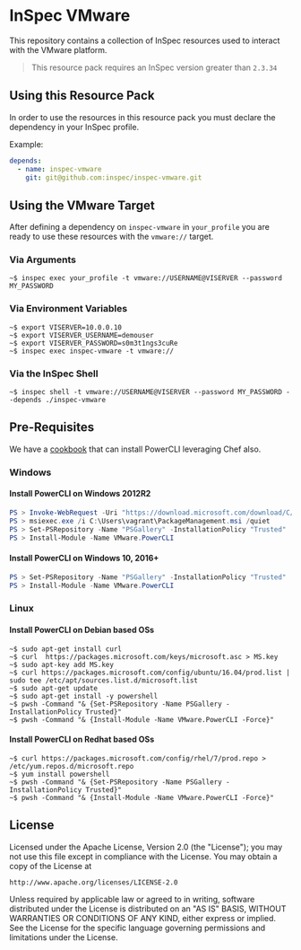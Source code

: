 # InSpec VMware

This repository contains a collection of InSpec resources used to interact with the VMware platform.

> This resource pack requires an InSpec version greater than `2.3.34`

## Using this Resource Pack

In order to use the resources in this resource pack you must declare the dependency in your InSpec profile.

Example:

```yaml
depends:
  - name: inspec-vmware
    git: git@github.com:inspec/inspec-vmware.git
```

## Using the VMware Target

After defining a dependency on `inspec-vmware` in `your_profile` you are ready to use these resources with the `vmware://` target.

### Via Arguments

```shell
~$ inspec exec your_profile -t vmware://USERNAME@VISERVER --password MY_PASSWORD
```

### Via Environment Variables

```shell
~$ export VISERVER=10.0.0.10
~$ export VISERVER_USERNAME=demouser
~$ export VISERVER_PASSWORD=s0m3t1ngs3cuRe
~$ inspec exec inspec-vmware -t vmware://
```

### Via the InSpec Shell

```shell
~$ inspec shell -t vmware://USERNAME@VISERVER --password MY_PASSWORD --depends ./inspec-vmware
```

## Pre-Requisites

We have a [cookbook][cookbook] that can install PowerCLI leveraging Chef also.

### Windows

#### Install PowerCLI on Windows 2012R2

```powershell
PS > Invoke-WebRequest -Uri "https://download.microsoft.com/download/C/4/1/C41378D4-7F41-4BBE-9D0D-0E4F98585C61/PackageManagement_x64.msi" -OutFile PackageManagement.msi
PS > msiexec.exe /i C:\Users\vagrant\PackageManagement.msi /quiet
PS > Set-PSRepository -Name "PSGallery" -InstallationPolicy "Trusted"
PS > Install-Module -Name VMware.PowerCLI
```

#### Install PowerCLI on Windows 10, 2016+

```powershell
PS > Set-PSRepository -Name "PSGallery" -InstallationPolicy "Trusted"
PS > Install-Module -Name VMware.PowerCLI
```

### Linux

#### Install PowerCLI on Debian based OSs

```shell
~$ sudo apt-get install curl
~$ curl  https://packages.microsoft.com/keys/microsoft.asc > MS.key
~$ sudo apt-key add MS.key
~$ curl https://packages.microsoft.com/config/ubuntu/16.04/prod.list | sudo tee /etc/apt/sources.list.d/microsoft.list
~$ sudo apt-get update
~$ sudo apt-get install -y powershell
~$ pwsh -Command "& {Set-PSRepository -Name PSGallery -InstallationPolicy Trusted}"
~$ pwsh -Command "& {Install-Module -Name VMware.PowerCLI -Force}"
```

#### Install PowerCLI on Redhat based OSs

```shell
~$ curl https://packages.microsoft.com/config/rhel/7/prod.repo > /etc/yum.repos.d/microsoft.repo
~$ yum install powershell
~$ pwsh -Command "& {Set-PSRepository -Name PSGallery -InstallationPolicy Trusted}"
~$ pwsh -Command "& {Install-Module -Name VMware.PowerCLI -Force}"
```

## License

Licensed under the Apache License, Version 2.0 (the "License");
you may not use this file except in compliance with the License.
You may obtain a copy of the License at

    http://www.apache.org/licenses/LICENSE-2.0

Unless required by applicable law or agreed to in writing, software
distributed under the License is distributed on an "AS IS" BASIS,
WITHOUT WARRANTIES OR CONDITIONS OF ANY KIND, either express or implied.
See the License for the specific language governing permissions and
limitations under the License.

[cookbook]: https://supermarket.chef.io/cookbooks/powercli_install
